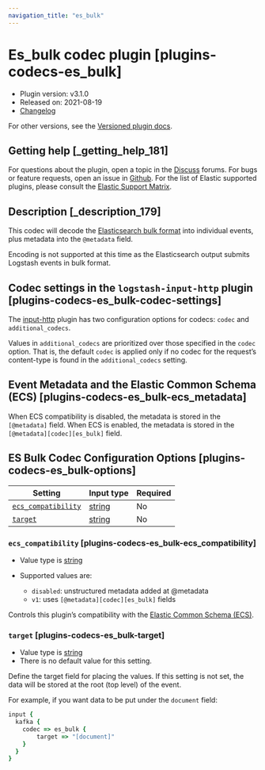 ```yaml
---
navigation_title: "es_bulk"
---
```


# Es_bulk codec plugin [plugins-codecs-es_bulk]


* Plugin version: v3.1.0
* Released on: 2021-08-19
* [Changelog](https://github.com/logstash-plugins/logstash-codec-es_bulk/blob/v3.1.0/CHANGELOG.md)

For other versions, see the [Versioned plugin docs](https://www.elastic.co/guide/en/logstash-versioned-plugins/current/codec-es_bulk-index.md).

## Getting help [_getting_help_181]

For questions about the plugin, open a topic in the [Discuss](http://discuss.elastic.co) forums. For bugs or feature requests, open an issue in [Github](https://github.com/logstash-plugins/logstash-codec-es_bulk). For the list of Elastic supported plugins, please consult the [Elastic Support Matrix](https://www.elastic.co/support/matrix#logstash_plugins).


## Description [_description_179]

This codec will decode the [Elasticsearch bulk format](https://www.elastic.co/guide/en/elasticsearch/reference/current/docs-bulk.html) into individual events, plus metadata into the `@metadata` field.

Encoding is not supported at this time as the Elasticsearch output submits Logstash events in bulk format.


## Codec settings in the `logstash-input-http` plugin [plugins-codecs-es_bulk-codec-settings]

The [input-http](https://www.elastic.co/guide/en/logstash/current/plugins-inputs-http.html) plugin has two configuration options for codecs: `codec` and `additional_codecs`.

Values in `additional_codecs` are prioritized over those specified in the `codec` option. That is, the default `codec` is applied only if no codec for the request’s content-type is found in the `additional_codecs` setting.


## Event Metadata and the Elastic Common Schema (ECS) [plugins-codecs-es_bulk-ecs_metadata]

When ECS compatibility is disabled, the metadata is stored in the `[@metadata]` field. When ECS is enabled, the metadata is stored in the `[@metadata][codec][es_bulk]` field.


## ES Bulk Codec Configuration Options [plugins-codecs-es_bulk-options]

| Setting | Input type | Required |
| --- | --- | --- |
| [`ecs_compatibility`](plugins-codecs-es_bulk.md#plugins-codecs-es_bulk-ecs_compatibility) | [string](introduction.md#string) | No |
| [`target`](plugins-codecs-es_bulk.md#plugins-codecs-es_bulk-target) | [string](introduction.md#string) | No |

### `ecs_compatibility` [plugins-codecs-es_bulk-ecs_compatibility]

* Value type is [string](introduction.md#string)
* Supported values are:

    * `disabled`: unstructured metadata added at @metadata
    * `v1`: uses `[@metadata][codec][es_bulk]` fields


Controls this plugin’s compatibility with the [Elastic Common Schema (ECS)](https://www.elastic.co/guide/en/ecs/current).


### `target` [plugins-codecs-es_bulk-target]

* Value type is [string](introduction.md#string)
* There is no default value for this setting.

Define the target field for placing the values. If this setting is not set, the data will be stored at the root (top level) of the event.

For example, if you want data to be put under the `document` field:

```ruby
input {
  kafka {
    codec => es_bulk {
        target => "[document]"
    }
  }
}
```




